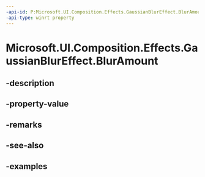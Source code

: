 ```yaml
---
-api-id: P:Microsoft.UI.Composition.Effects.GaussianBlurEffect.BlurAmount
-api-type: winrt property
---
```


<!-- Property syntax.
public float BlurAmount { get;  set; }
-->

# Microsoft.UI.Composition.Effects.GaussianBlurEffect.BlurAmount

## -description

## -property-value

## -remarks

## -see-also

## -examples


